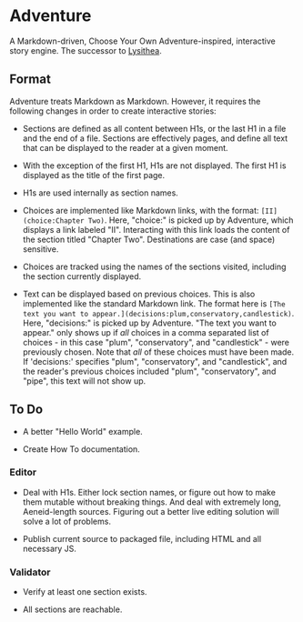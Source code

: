 # Adventure

A Markdown-driven, Choose Your Own Adventure-inspired, interactive story engine. The successor to [Lysithea](https://github.com/ubersmake/lysithea).

## Format

Adventure treats Markdown as Markdown. However, it requires the following changes in order to create interactive stories:

* Sections are defined as all content between H1s, or the last H1 in a file and the end of a file. Sections are effectively pages, and define all text that can be displayed to the reader at a given moment.

* With the exception of the first H1, H1s are not displayed. The first H1 is displayed as the title of the first page.

* H1s are used internally as section names.

* Choices are implemented like Markdown links, with the format: `[II](choice:Chapter Two)`. Here, "choice:" is picked up by Adventure, which displays a link labeled "II". Interacting with this link loads the content of the section titled "Chapter Two". Destinations are case (and space) sensitive.

* Choices are tracked using the names of the sections visited, including the section currently displayed.

* Text can be displayed based on previous choices. This is also implemented like the standard Markdown link. The format here is `[The text you want to appear.](decisions:plum,conservatory,candlestick)`. Here, "decisions:" is picked up by Adventure. "The text you want to appear." only shows up if *all* choices in a comma separated list of choices - in this case "plum", "conservatory", and "candlestick" - were previously chosen. Note that *all* of these choices must have been made. If 'decisions:' specifies "plum", "conservatory", and "candlestick", and the reader's previous choices included "plum", "conservatory", and "pipe", this text will not show up.

## To Do

* A better "Hello World" example.

* Create How To documentation.

### Editor

* Deal with H1s. Either lock section names, or figure out how to make them mutable without breaking things. And deal with extremely long, Aeneid-length sources. Figuring out a better live editing solution will solve a lot of problems.

* Publish current source to packaged file, including HTML and all necessary JS.

### Validator

* Verify at least one section exists.

* All sections are reachable.
